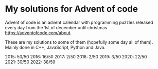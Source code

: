 # My solutions for Advent of code

Advent of code is an advent calendar with programming puzzles released every day from the 1st of december until christmas https://adventofcode.com/about.

These are my solutions to some of them (hopefully some day all of them). Mainly done in C++, JavaScript, Python and Java.

2015: 50/50
2016: 16/50
2017: 2/50
2018: 2/50
2019: 3/50
2020: 22/50
2021: 30/50
2022: 38/50
